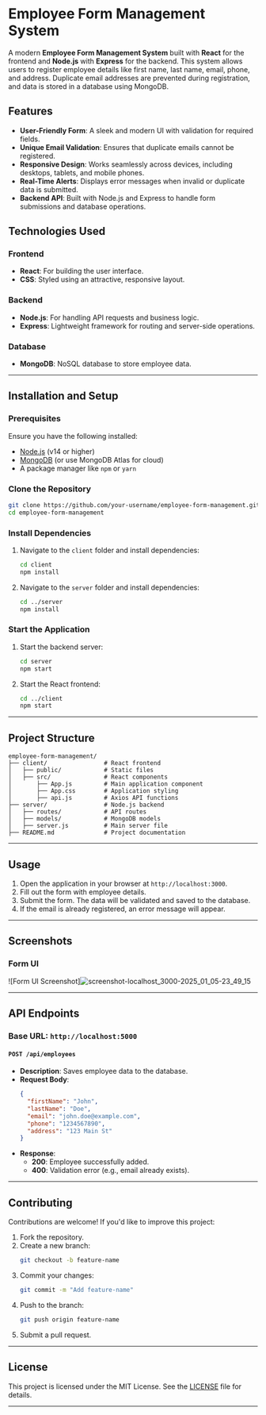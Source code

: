 # Employee Form Management System

A modern **Employee Form Management System** built with **React** for the frontend and **Node.js** with **Express** for the backend. This system allows users to register employee details like first name, last name, email, phone, and address. Duplicate email addresses are prevented during registration, and data is stored in a database using MongoDB.

## Features

- **User-Friendly Form**: A sleek and modern UI with validation for required fields.
- **Unique Email Validation**: Ensures that duplicate emails cannot be registered.
- **Responsive Design**: Works seamlessly across devices, including desktops, tablets, and mobile phones.
- **Real-Time Alerts**: Displays error messages when invalid or duplicate data is submitted.
- **Backend API**: Built with Node.js and Express to handle form submissions and database operations.

## Technologies Used

### Frontend
- **React**: For building the user interface.
- **CSS**: Styled using an attractive, responsive layout.

### Backend
- **Node.js**: For handling API requests and business logic.
- **Express**: Lightweight framework for routing and server-side operations.

### Database
- **MongoDB**: NoSQL database to store employee data.

---

## Installation and Setup

### Prerequisites

Ensure you have the following installed:
- [Node.js](https://nodejs.org/) (v14 or higher)
- [MongoDB](https://www.mongodb.com/) (or use MongoDB Atlas for cloud)
- A package manager like `npm` or `yarn`

### Clone the Repository
```bash
git clone https://github.com/your-username/employee-form-management.git
cd employee-form-management
```

### Install Dependencies

1. Navigate to the `client` folder and install dependencies:
   ```bash
   cd client
   npm install
   ```

2. Navigate to the `server` folder and install dependencies:
   ```bash
   cd ../server
   npm install
   ```

### Start the Application

1. Start the backend server:
   ```bash
   cd server
   npm start
   ```

2. Start the React frontend:
   ```bash
   cd ../client
   npm start
   ```

---

## Project Structure

```
employee-form-management/
├── client/                # React frontend
│   ├── public/            # Static files
│   ├── src/               # React components
│       ├── App.js         # Main application component
│       ├── App.css        # Application styling
│       ├── api.js         # Axios API functions
├── server/                # Node.js backend
│   ├── routes/            # API routes
│   ├── models/            # MongoDB models
│   ├── server.js          # Main server file
├── README.md              # Project documentation
```

---

## Usage

1. Open the application in your browser at `http://localhost:3000`.
2. Fill out the form with employee details.
3. Submit the form. The data will be validated and saved to the database.
4. If the email is already registered, an error message will appear.

---

## Screenshots

### Form UI
![Form UI Screenshot]![screenshot-localhost_3000-2025_01_05-23_49_15](https://github.com/user-attachments/assets/051c0d66-06fd-4451-8b2b-5de7083fe7d5)


---

## API Endpoints

### Base URL: `http://localhost:5000`

#### `POST /api/employees`
- **Description**: Saves employee data to the database.
- **Request Body**:
  ```json
  {
    "firstName": "John",
    "lastName": "Doe",
    "email": "john.doe@example.com",
    "phone": "1234567890",
    "address": "123 Main St"
  }
  ```
- **Response**:
  - **200**: Employee successfully added.
  - **400**: Validation error (e.g., email already exists).

---

## Contributing

Contributions are welcome! If you'd like to improve this project:
1. Fork the repository.
2. Create a new branch:
   ```bash
   git checkout -b feature-name
   ```
3. Commit your changes:
   ```bash
   git commit -m "Add feature-name"
   ```
4. Push to the branch:
   ```bash
   git push origin feature-name
   ```
5. Submit a pull request.

---

## License

This project is licensed under the MIT License. See the [LICENSE](LICENSE) file for details.

---


